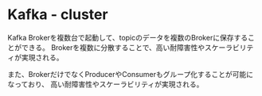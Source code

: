 # Kafka - cluster

Kafka Brokerを複数台で起動して、topicのデータを複数のBrokerに保存することができる。
Brokerを複数に分散することで、高い耐障害性やスケーラビリティが実現される。

また、BrokerだけでなくProducerやConsumerもグループ化することが可能になっており、
高い耐障害性やスケーラビリティが実現される。
